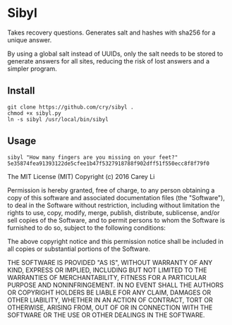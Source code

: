 # Sibyl

Takes recovery questions. Generates salt and hashes with sha256 for a unique answer.

By using a global salt instead of UUIDs, only the salt needs to be stored to generate answers for all sites, reducing the risk of lost answers and a simpler program.

## Install

    git clone https://github.com/cry/sibyl .
    chmod +x sibyl.py
    ln -s sibyl /usr/local/bin/sibyl

## Usage

    sibyl "How many fingers are you missing on your feet?"
    5e35874fea91393122de5cfee1b47f5327918788f902dff51f550ecc8f8f79f0


The MIT License (MIT)
Copyright (c) 2016 Carey Li

Permission is hereby granted, free of charge, to any person obtaining a copy of this software and associated documentation files (the "Software"), to deal in the Software without restriction, including without limitation the rights to use, copy, modify, merge, publish, distribute, sublicense, and/or sell copies of the Software, and to permit persons to whom the Software is furnished to do so, subject to the following conditions:

The above copyright notice and this permission notice shall be included in all copies or substantial portions of the Software.

THE SOFTWARE IS PROVIDED "AS IS", WITHOUT WARRANTY OF ANY KIND, EXPRESS OR IMPLIED, INCLUDING BUT NOT LIMITED TO THE WARRANTIES OF MERCHANTABILITY, FITNESS FOR A PARTICULAR PURPOSE AND NONINFRINGEMENT. IN NO EVENT SHALL THE AUTHORS OR COPYRIGHT HOLDERS BE LIABLE FOR ANY CLAIM, DAMAGES OR OTHER LIABILITY, WHETHER IN AN ACTION OF CONTRACT, TORT OR OTHERWISE, ARISING FROM, OUT OF OR IN CONNECTION WITH THE SOFTWARE OR THE USE OR OTHER DEALINGS IN THE SOFTWARE.

